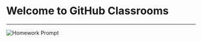 # Welcome to GitHub Classrooms
---

<img src="https://jump-december-python-materials.s3.amazonaws.com/Homework-02-Prompt.png" alt="Homework Prompt" />
